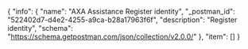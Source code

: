 {
  "info": {
    "name": "AXA Assistance Register identity",
    "_postman_id": "522402d7-d4e2-4255-a9ca-b28a17963f6f",
    "description": "Register identity",
    "schema": "https://schema.getpostman.com/json/collection/v2.0.0/"
  },
  "item": []
}